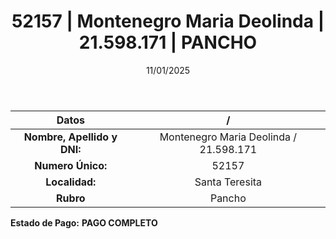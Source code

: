 ﻿---
title: 52157 | Montenegro Maria Deolinda | 21.598.171 | PANCHO
date: 11/01/2025
draft: false
tags: ['santa-teresita', 'titular', 'pancho']
---

|          **Datos**          |  /  |
|:---------------------------:|:---:|
| **Nombre, Apellido y DNI:** | Montenegro Maria Deolinda / 21.598.171 |
|      **Numero Único:**      | 52157 |
|        **Localidad:**       | Santa Teresita |
|          **Rubro**          | Pancho |

**Estado de Pago:** **PAGO COMPLETO**
